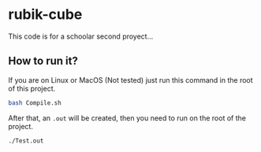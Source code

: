 # rubik-cube
This code is for a schoolar second proyect...

## How to run it?
If you are on Linux or MacOS (Not tested) just run this command in the root of this project.
````bash
bash Compile.sh
````
After that, an `.out` will be created, then you need to run on the root of the project.
````bash
./Test.out
````
